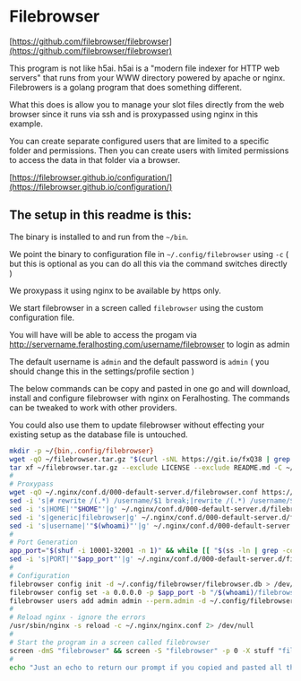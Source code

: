 # Filebrowser

[https://github.com/filebrowser/filebrowser](https://github.com/filebrowser/filebrowser)

This program is not like h5ai. h5ai is a "modern file indexer for HTTP web servers" that runs from your WWW directory powered by apache or nginx. Filebrowers is a golang program that does something different.

What this does is allow you to manage your slot files directly from the web browser since it runs via ssh and is proxypassed using nginx in this example.

You can create separate configured users that are limited to a specific folder and permissions. Then you can create users with limited permissions to access the data in that folder via a browser.

[https://filebrowser.github.io/configuration/](https://filebrowser.github.io/configuration/)

## The setup in this readme is this:

The binary is installed to and run from the `~/bin`.

We point the binary to configuration file in `~/.config/filebrowser` using `-c` ( but this is optional as you can do all this via the command switches directly )

We proxypass it using nginx to be available by https only.

We start filebrowser in a screen called `filebrowser` using the custom configuration file.

You will have will be able to access the progam via http://servername.feralhosting.com/username/filebrowser to login as admin

The default username is `admin` and the default password is `admin` ( you should change this in the settings/profile section )

The below commands can be copy and pasted in one go and will download, install and configure filebrowser with nginx on Feralhosting. The commands can be tweaked to work with other providers.

You could also use them to update filebrowser without effecting your existing setup as the database file is untouched.

~~~bash
mkdir -p ~/{bin,.config/filebrowser}
wget -qO ~/filebrowser.tar.gz "$(curl -sNL https://git.io/fxQ38 | grep -Po 'ht(.*)linux-amd64(.*)gz')"
tar xf ~/filebrowser.tar.gz --exclude LICENSE --exclude README.md -C ~/bin
#
# Proxypass
wget -qO ~/.nginx/conf.d/000-default-server.d/filebrowser.conf https://git.io/vpSav
sed -i 's|# rewrite /(.*) /username/$1 break;|rewrite /(.*) /username/$1 break;|g' ~/.nginx/conf.d/000-default-server.d/filebrowser.conf
sed -i 's|HOME|'"$HOME"'|g' ~/.nginx/conf.d/000-default-server.d/filebrowser.conf
sed -i 's|generic|filebrowser|g' ~/.nginx/conf.d/000-default-server.d/filebrowser.conf
sed -i 's|username|'"$(whoami)"'|g' ~/.nginx/conf.d/000-default-server.d/filebrowser.conf
#
# Port Generation
app_port="$(shuf -i 10001-32001 -n 1)" && while [[ "$(ss -ln | grep -co ''"$app_port"'')" -ge "1" ]]; do app_port="$(shuf -i 10001-32001 -n 1)"; done
sed -i 's|PORT|'"$app_port"'|g' ~/.nginx/conf.d/000-default-server.d/filebrowser.conf
#
# Configuration
filebrowser config init -d ~/.config/filebrowser/filebrowser.db > /dev/null 2>&1
filebrowser config set -a 0.0.0.0 -p $app_port -b "/$(whoami)/filebrowser" -l ~/.config/filebrowser/filebrowser.log -d ~/.config/filebrowser/filebrowser.db > /dev/null 2>&1
filebrowser users add admin admin --perm.admin -d ~/.config/filebrowser/filebrowser.db > /dev/null 2>&1
#
# Reload nginx - ignore the errors
/usr/sbin/nginx -s reload -c ~/.nginx/nginx.conf 2> /dev/null
#
# Start the program in a screen called filebrowser
screen -dmS "filebrowser" && screen -S "filebrowser" -p 0 -X stuff "filebrowser -d $HOME/.config/filebrowser/filebrowser.db^M"
#
echo "Just an echo to return our prompt if you copied and pasted all these commands"
~~~